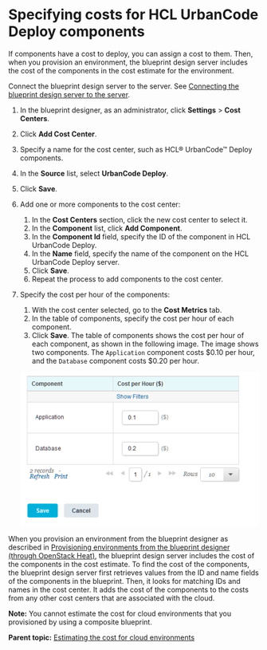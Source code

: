 # Specifying costs for HCL UrbanCode Deploy components

If components have a cost to deploy, you can assign a cost to them. Then, when you provision an environment, the blueprint design server includes the cost of the components in the cost estimate for the environment.

Connect the blueprint design server to the server. See [Connecting the blueprint design server to the server](../../com.ibm.udeploy.doc/topics/ucdp_integrate.md).

1.   In the blueprint designer, as an administrator, click **Settings** \> **Cost Centers**. 
2.  Click **Add Cost Center**.
3.  Specify a name for the cost center, such as HCL® UrbanCode™ Deploy components. 
4.  In the **Source** list, select **UrbanCode Deploy**.
5.  Click **Save**.
6.  Add one or more components to the cost center: 
    1.  In the **Cost Centers** section, click the new cost center to select it.
    2.  In the **Component** list, click **Add Component**.
    3.   In the **Component Id** field, specify the ID of the component in HCL UrbanCode Deploy. 
    4.  In the **Name** field, specify the name of the component on the HCL UrbanCode Deploy server. 
    5.  Click **Save**.
    6.  Repeat the process to add components to the cost center. 
7.  Specify the cost per hour of the components: 

    1.  With the cost center selected, go to the **Cost Metrics** tab.
    2.  In the table of components, specify the cost per hour of each component.
    3.  Click **Save**.
    The table of components shows the cost per hour of each component, as shown in the following image. The image shows two components. The `Application` component costs $0.10 per hour, and the `Database` component costs $0.20 per hour.

    ![The table of components, showing the cost for each component](../images/cost_center_components_a.gif)


When you provision an environment from the blueprint designer as described in [Provisioning environments from the blueprint designer \(through OpenStack Heat\)](env_provision_edt.md), the blueprint design server includes the cost of the components in the cost estimate. To find the cost of the components, the blueprint design server first retrieves values from the ID and name fields of the components in the blueprint. Then, it looks for matching IDs and names in the cost center. It adds the cost of the components to the costs from any other cost centers that are associated with the cloud.

**Note:** You cannot estimate the cost for cloud environments that you provisioned by using a composite blueprint.

**Parent topic:** [Estimating the cost for cloud environments](../../com.ibm.edt.doc/topics/cost_ov.md)

